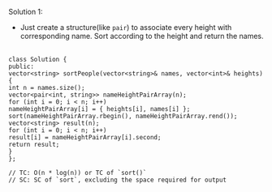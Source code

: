 Solution 1:
​
- Just create a structure(like `pair`) to associate every height with corresponding name. Sort according to the height and return the names.
​
```
class Solution {
public:
vector<string> sortPeople(vector<string>& names, vector<int>& heights) {
int n = names.size();
vector<pair<int, string>> nameHeightPairArray(n);
for (int i = 0; i < n; i++)
nameHeightPairArray[i] = { heights[i], names[i] };
sort(nameHeightPairArray.rbegin(), nameHeightPairArray.rend());
vector<string> result(n);
for (int i = 0; i < n; i++)
result[i] = nameHeightPairArray[i].second;
return result;
}
};
​
// TC: O(n * log(n)) or TC of `sort()`
// SC: SC of `sort`, excluding the space required for output
```
